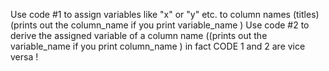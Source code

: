 Use code #1 to assign variables like "x" or "y" etc. to column names (titles) (prints out the column_name if you print variable_name )
Use code #2 to derive the assigned variable of a column name ((prints out the variable_name if you print column_name )
in fact CODE 1 and 2 are vice versa !
